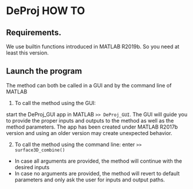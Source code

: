 # DeProj HOW TO

## Requirements.

We use builtin functions introduced in MATLAB R2019b. 
So you need at least this version.

## Launch the program
The method can both be called in a GUI and by the command line of MATLAB
1. To call the method using the GUI:

 start the DeProj_GUI app in MATLAB `>> DeProj_GUI`. The GUI will guide you to provide the proper inputs and outputs to the method as well as the method parameters. The app has been created under MATLAB R2017b version and using an older version may create unexpected behavior.
 
2. To call the method using the command line: enter `>> surface3D_combine()`

 * In case all arguments are provided, the method will continue with the desired inputs
 * In case no arguments are provided, the method will revert to default parameters and only ask the user for inputs and output paths.
